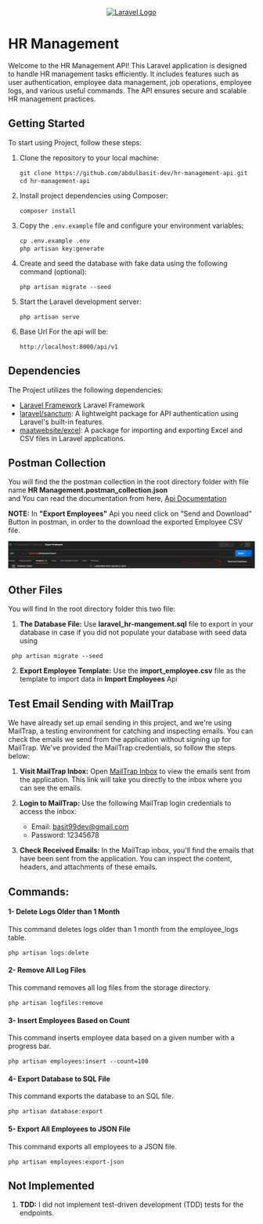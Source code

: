 <p align="center"><a href="https://laravel.com" target="_blank"><img src="https://raw.githubusercontent.com/laravel/art/master/logo-lockup/5%20SVG/2%20CMYK/1%20Full%20Color/laravel-logolockup-cmyk-red.svg" width="400" alt="Laravel Logo"></a></p>

# HR Management

Welcome to the HR Management API! This Laravel application is designed to handle HR management tasks efficiently. It includes features such
as user authentication, employee data management, job operations, employee logs, and various useful commands. The API ensures secure and
scalable HR management practices.

## Getting Started

To start using Project, follow these steps:

1. Clone the repository to your local machine:

   ```shell
   git clone https://github.com/abdulbasit-dev/hr-management-api.git
   cd hr-management-api
   ```

2. Install project dependencies using Composer:

   ```shell
   composer install
   ```

3. Copy the `.env.example` file and configure your environment variables:

   ```shell
   cp .env.example .env
   php artisan key:generate
   ```

4. Create and seed the database with fake data using the following command (optional):

   ```shell
   php artisan migrate --seed
   ```

5. Start the Laravel development server:

   ```shell
   php artisan serve
   ```

6. Base Url For the api will be:

   ```
   http://localhost:8000/api/v1
   ```

 <!-- use this website to view the cvs download -->

## Dependencies

The Project utilizes the following dependencies:

- [Laravel Framework](https://laravel.com) Laravel Framework
- [laravel/sanctum](https://laravel.com/docs/10.x/sanctum): A lightweight package for API authentication using Laravel's built-in features.
- [maatwebsite/excel](https://docs.laravel-excel.com/3.1/getting-started/): A package for importing and exporting Excel and CSV files in
  Laravel applications.

## Postman Collection

You will find the the postman collection in the root directory folder with file name **HR Management.postman_collection.json**
<br> and You can read the documentation from here, [Api Documentation](https://documenter.getpostman.com/view/12162986/2s9YXiahFs)

**NOTE:** In **"Export Employees"** Api you need click on "Send and Download" Button in postman, in order to the download the exported
Employee CSV file.

<img src="./public/send and download.png"  alt="Send and Download btn">

## Other Files

You will find In the root directory folder this two file:

1. **The Database File:** Use **laravel_hr-mangement.sql** file to export in your database in case if you did not populate your database
   with seed data using

```shell
 php artisan migrate --seed
```

2. **Export Employee Template:** Use the **import_employee.csv** file as the template to import data in **Import Employees** Api


## Test Email Sending with MailTrap

We have already set up email sending in this project, and we're using MailTrap, a testing environment for catching and inspecting emails.
You can check the emails we send from the application without signing up for MailTrap. We've provided the MailTrap credentials, so follow
the steps below:

1. **Visit MailTrap Inbox:** Open [MailTrap Inbox](https://mailtrap.io/inboxes/1432104/messages) to view the emails sent from the
   application. This link will take you directly to the inbox where you can see the emails.

2. **Login to MailTrap:** Use the following MailTrap login credentials to access the inbox:

   - Email: basit99dev@gmail.com
   - Password: 12345678

3. **Check Received Emails:** In the MailTrap inbox, you'll find the emails that have been sent from the application. You can inspect the
   content, headers, and attachments of these emails.

## Commands:

#### 1- Delete Logs Older than 1 Month

This command deletes logs older than 1 month from the employee_logs table.

```shell
php artisan logs:delete
```

#### 2- Remove All Log Files

This command removes all log files from the storage directory.

```shell
php artisan logfiles:remove
```

#### 3- Insert Employees Based on Count

This command inserts employee data based on a given number with a progress bar.

```shell
php artisan employees:insert --count=100
```

#### 4- Export Database to SQL File

This command exports the database to an SQL file.

```shell
php artisan database:export
```

#### 5- Export All Employees to JSON File

This command exports all employees to a JSON file.

```shell
php artisan employees:export-json
```

## Not Implemented

1. **TDD:** I did not implement test-driven development (TDD) tests for the endpoints.



